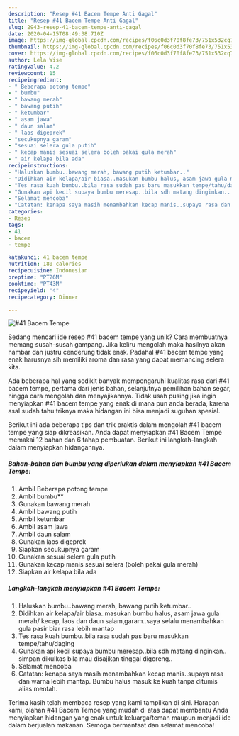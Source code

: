 ```yaml
---
description: "Resep #41 Bacem Tempe Anti Gagal"
title: "Resep #41 Bacem Tempe Anti Gagal"
slug: 2943-resep-41-bacem-tempe-anti-gagal
date: 2020-04-15T08:49:38.710Z
image: https://img-global.cpcdn.com/recipes/f06c0d3f70f8fe73/751x532cq70/41-bacem-tempe-foto-resep-utama.jpg
thumbnail: https://img-global.cpcdn.com/recipes/f06c0d3f70f8fe73/751x532cq70/41-bacem-tempe-foto-resep-utama.jpg
cover: https://img-global.cpcdn.com/recipes/f06c0d3f70f8fe73/751x532cq70/41-bacem-tempe-foto-resep-utama.jpg
author: Lela Wise
ratingvalue: 4.2
reviewcount: 15
recipeingredient:
- " Beberapa potong tempe"
- " bumbu"
- " bawang merah"
- " bawang putih"
- " ketumbar"
- " asam jawa"
- " daun salam"
- " laos digeprek"
- "secukupnya garam"
- "sesuai selera gula putih"
- " kecap manis sesuai selera boleh pakai gula merah"
- " air kelapa bila ada"
recipeinstructions:
- "Haluskan bumbu..bawang merah, bawang putih ketumbar.."
- "Didihkan air kelapa/air biasa..masukan bumbu halus, asam jawa gula merah/ kecap, laos dan daun salam,garam..saya selalu menambahkan gula pasir biar rasa lebih mantap"
- "Tes rasa kuah bumbu..bila rasa sudah pas baru masukkan tempe/tahu/daging"
- "Gunakan api kecil supaya bumbu meresap..bila sdh matang dinginkan.. simpan dikulkas bila mau disajikan tinggal digoreng.."
- "Selamat mencoba"
- "Catatan: kenapa saya masih menambahkan kecap manis..supaya rasa dan warna lebih mantap. Bumbu halus masuk ke kuah tanpa ditumis alias mentah."
categories:
- Resep
tags:
- 41
- bacem
- tempe

katakunci: 41 bacem tempe 
nutrition: 180 calories
recipecuisine: Indonesian
preptime: "PT26M"
cooktime: "PT43M"
recipeyield: "4"
recipecategory: Dinner

---
```



![#41 Bacem Tempe](https://img-global.cpcdn.com/recipes/f06c0d3f70f8fe73/751x532cq70/41-bacem-tempe-foto-resep-utama.jpg)

Sedang mencari ide resep #41 bacem tempe yang unik? Cara membuatnya memang susah-susah gampang. Jika keliru mengolah maka hasilnya akan hambar dan justru cenderung tidak enak. Padahal #41 bacem tempe yang enak harusnya sih memiliki aroma dan rasa yang dapat memancing selera kita.

Ada beberapa hal yang sedikit banyak mempengaruhi kualitas rasa dari #41 bacem tempe, pertama dari jenis bahan, selanjutnya pemilihan bahan segar, hingga cara mengolah dan menyajikannya. Tidak usah pusing jika ingin menyiapkan #41 bacem tempe yang enak di mana pun anda berada, karena asal sudah tahu triknya maka hidangan ini bisa menjadi suguhan spesial.




Berikut ini ada beberapa tips dan trik praktis dalam mengolah #41 bacem tempe yang siap dikreasikan. Anda dapat menyiapkan #41 Bacem Tempe memakai 12 bahan dan 6 tahap pembuatan. Berikut ini langkah-langkah dalam menyiapkan hidangannya.

<!--inarticleads1-->

##### Bahan-bahan dan bumbu yang diperlukan dalam menyiapkan #41 Bacem Tempe:

1. Ambil  Beberapa potong tempe
1. Ambil  bumbu**
1. Gunakan  bawang merah
1. Ambil  bawang putih
1. Ambil  ketumbar
1. Ambil  asam jawa
1. Ambil  daun salam
1. Gunakan  laos digeprek
1. Siapkan secukupnya garam
1. Gunakan sesuai selera gula putih
1. Gunakan  kecap manis sesuai selera (boleh pakai gula merah)
1. Siapkan  air kelapa bila ada




<!--inarticleads2-->

##### Langkah-langkah menyiapkan #41 Bacem Tempe:

1. Haluskan bumbu..bawang merah, bawang putih ketumbar..
1. Didihkan air kelapa/air biasa..masukan bumbu halus, asam jawa gula merah/ kecap, laos dan daun salam,garam..saya selalu menambahkan gula pasir biar rasa lebih mantap
1. Tes rasa kuah bumbu..bila rasa sudah pas baru masukkan tempe/tahu/daging
1. Gunakan api kecil supaya bumbu meresap..bila sdh matang dinginkan.. simpan dikulkas bila mau disajikan tinggal digoreng..
1. Selamat mencoba
1. Catatan: kenapa saya masih menambahkan kecap manis..supaya rasa dan warna lebih mantap. Bumbu halus masuk ke kuah tanpa ditumis alias mentah.




Terima kasih telah membaca resep yang kami tampilkan di sini. Harapan kami, olahan #41 Bacem Tempe yang mudah di atas dapat membantu Anda menyiapkan hidangan yang enak untuk keluarga/teman maupun menjadi ide dalam berjualan makanan. Semoga bermanfaat dan selamat mencoba!
